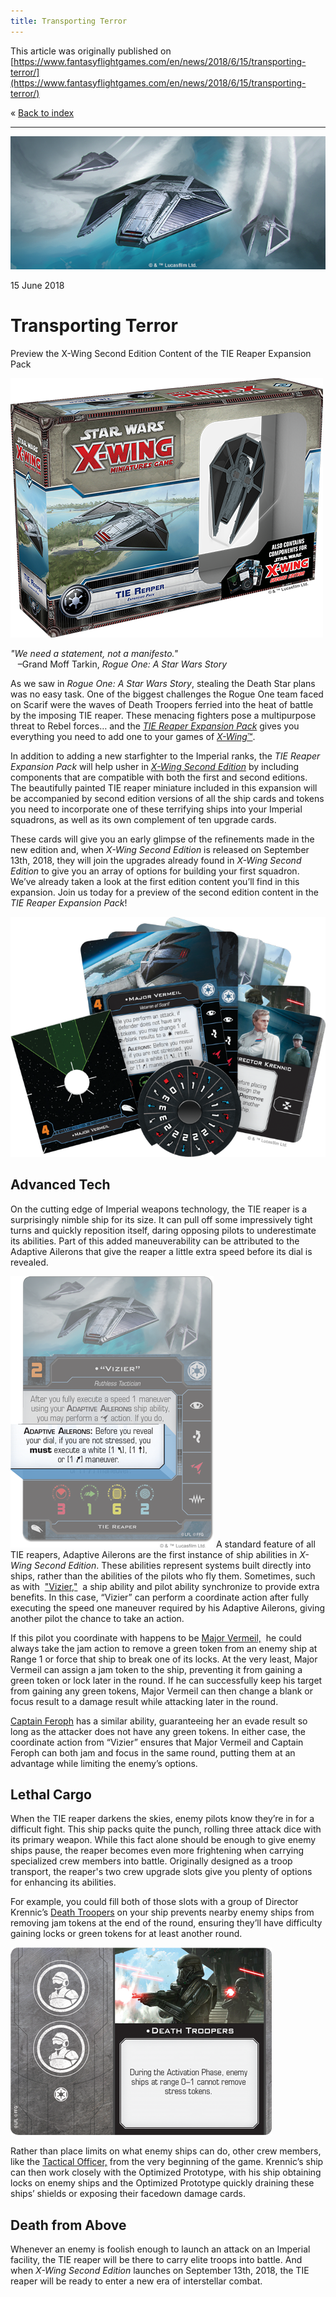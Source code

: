 ```yaml
---
title: Transporting Terror
---
```


This article was originally published on [https://www.fantasyflightgames.com/en/news/2018/6/15/transporting-terror/](https://www.fantasyflightgames.com/en/news/2018/6/15/transporting-terror/)

&laquo; [Back to index](../index.md)

---

![](swx75_preview4.png)

15 June 2018

Transporting Terror
===================

Preview the X-Wing Second Edition Content of the TIE Reaper Expansion Pack 

![](swz03_box_left.png)

_"We need a statement, not a manifesto."_  
   –Grand Moff Tarkin, _Rogue One: A Star Wars Story_

As we saw in _Rogue One: A Star Wars Story_, stealing the Death Star plans was no easy task. One of the biggest challenges the Rogue One team faced on Scarif were the waves of Death Troopers ferried into the heat of battle by the imposing TIE reaper. These menacing fighters pose a multipurpose threat to Rebel forces… and the _[TIE Reaper Expansion Pack](https://www.fantasyflightgames.com/en/products/x-wing/products/tie-reaper-expansion-pack/)_ gives you everything you need to add one to your games of [_X-Wing_™](https://www.fantasyflightgames.com/en/products/x-wing/).

In addition to adding a new starfighter to the Imperial ranks, the _TIE Reaper Expansion Pack_ will help usher in _[X-Wing Second Edition](https://www.fantasyflightgames.com/en/products/x-wing-second-edition/)_ by including components that are compatible with both the first and second editions. The beautifully painted TIE reaper miniature included in this expansion will be accompanied by second edition versions of all the ship cards and tokens you need to incorporate one of these terrifying ships into your Imperial squadrons, as well as its own complement of ten upgrade cards.

These cards will give you an early glimpse of the refinements made in the new edition and, when _X-Wing Second Edition_ is released on September 13th, 2018, they will join the upgrades already found in _X-Wing Second Edition_ to give you an array of options for building your first squadron. We’ve already taken a look at the first edition content you’ll find in this expansion. Join us today for a preview of the second edition content in the _TIE Reaper Expansion Pack_!

![](swx75_2nd-ed-layout.png)

Advanced Tech
-------------

On the cutting edge of Imperial weapons technology, the TIE reaper is a surprisingly nimble ship for its size. It can pull off some impressively tight turns and quickly reposition itself, daring opposing pilots to underestimate its abilities. Part of this added maneuverability can be attributed to the Adaptive Ailerons that give the reaper a little extra speed before its dial is revealed.  

![](swx75_diagram_adaptive-ailerons-callout.png) A standard feature of all TIE reapers, Adaptive Ailerons are the first instance of ship abilities in _X-Wing Second Edition_. These abilities represent systems built directly into ships, rather than the abilities of the pilots who fly them. Sometimes, such as with  ["Vizier,"](swx75_card2_vizier.png)    a ship ability and pilot ability synchronize to provide extra benefits. In this case, “Vizier” can perform a coordinate action after fully executing the speed one maneuver required by his Adaptive Ailerons, giving another pilot the chance to take an action.

If this pilot you coordinate with happens to be [Major Vermeil,](swx75_card2_major-vermeil.png)  he could always take the jam action to remove a green token from an enemy ship at Range 1 or force that ship to break one of its locks. At the very least, Major Vermeil can assign a jam token to the ship, preventing it from gaining a green token or lock later in the round. If he can successfully keep his target from gaining any green tokens, Major Vermeil can then change a blank or focus result to a damage result while attacking later in the round.

[Captain Feroph](swx75_card2_captain-feroph.png) has a similar ability, guaranteeing her an evade result so long as the attacker does not have any green tokens. In either case, the coordinate action from “Vizier” ensures that Major Vermeil and Captain Feroph can both jam and focus in the same round, putting them at an advantage while limiting the enemy’s options.

Lethal Cargo
------------

When the TIE reaper darkens the skies, enemy pilots know they’re in for a difficult fight. This ship packs quite the punch, rolling three attack dice with its primary weapon. While this fact alone should be enough to give enemy ships pause, the reaper becomes even more frightening when carrying specialized crew members into battle. Originally designed as a troop transport, the reaper's two crew upgrade slots give you plenty of options for enhancing its abilities.

For example, you could fill both of those slots with a group of Director Krennic’s [Death Troopers](swx75_card2_death-troopers.png) on your ship prevents nearby enemy ships from removing jam tokens at the end of the round, ensuring they’ll have difficulty gaining locks or green tokens for at least another round.

![](swx75_card2_death-troopers.png)

Rather than place limits on what enemy ships can do, other crew members, like the [Tactical Officer,](swx75_card2_tactical-officer.png) from the very beginning of the game. Krennic’s ship can then work closely with the Optimized Prototype, with his ship obtaining locks on enemy ships and the Optimized Prototype quickly draining these ships’ shields or exposing their facedown damage cards.

Death from Above
----------------

Whenever an enemy is foolish enough to launch an attack on an Imperial facility, the TIE reaper will be there to carry elite troops into battle. And when _X-Wing Second Edition_ launches on September 13th, 2018, the TIE reaper will be ready to enter a new era of interstellar combat.

[](http://community.fantasyflightgames.com/index.php?/forum/222-x-wing/)